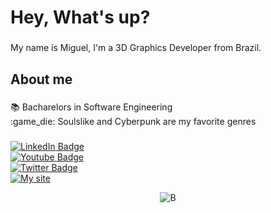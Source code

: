 
<h1 align="left">Hey, What's up?</h1>

###

<p align="left">My name is Miguel, I'm a 3D Graphics Developer from Brazil.</p>

###

<h2 align="left">About me</h2>

###

<p align="left">📚 Bacharelors in Software Engineering<br>:game_die: Soulslike and Cyberpunk are my favorite genres</p>


###

<div align="left">
<div id="badges">
  <a href="https://www.linkedin.com/in/joaovmiguel/"  target="_blank">
    <img src="https://img.shields.io/badge/LinkedIn-blue?style=for-the-badge&logo=linkedin&logoColor=white" alt="LinkedIn Badge"/>
  </a>
      <br>
  <a href="your-youtube-URL"  target="_blank">
    <img src="https://img.shields.io/badge/YouTube-red?style=for-the-badge&logo=youtube&logoColor=white" alt="Youtube Badge"/>
  </a>
      <br>
  <a href="your-twitter-URL"  target="_blank">
    <img src="https://img.shields.io/badge/Twitter-white?style=for-the-badge&logo=x&logoColor=black" alt="Twitter Badge"/>
  </a>
      <br>
  <a href="https://crausmiguel.github.io/"  target="_blank">
    <img src="https://img.shields.io/badge/Portifolio-darkred?style=for-the-badge&logo=aparat&logoColor=white" alt="My site"/>
  </a>
</div>


</div>

<div align="center">
  
![B](https://github.com/user-attachments/assets/9f1406bb-d9b4-4332-aa47-8b7778cd4850)

</div>
